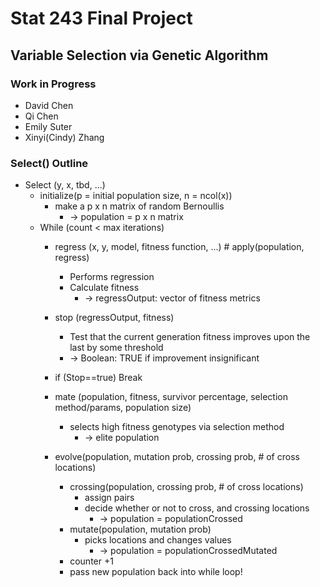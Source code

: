 # Stat 243 Final Project
## Variable Selection via Genetic Algorithm

### Work in Progress
* David Chen
* Qi Chen
* Emily Suter
* Xinyi(Cindy) Zhang

### Select() Outline

* Select (y, x, tbd, ...)
  * initialize(p = initial population size, n = ncol(x))
      * make a p x n matrix of random Bernoullis
        * -> population = p x n matrix
  * While (count < max iterations)
    * regress (x, y, model, fitness function, ...) # apply(population, regress)
      * Performs regression
      * Calculate fitness
        * -> regressOutput: vector of fitness metrics
    * stop (regressOutput, fitness)
      * Test that the current generation fitness improves upon the last by some threshold
      * -> Boolean: TRUE if improvement insignificant
    
    * if (Stop==true) Break
    * mate (population, fitness, survivor percentage, selection method/params, population size)
      * selects high fitness genotypes via selection method
        * -> elite population
    * evolve(population, mutation prob, crossing prob, # of cross locations)
      * crossing(population, crossing prob, # of cross locations)
        * assign pairs
        * decide whether or not to cross, and crossing locations
            * -> population = populationCrossed
      * mutate(population, mutation prob)
        * picks locations and changes values
          * -> population = populationCrossedMutated
      * counter +1
      * pass new population back into while loop!

